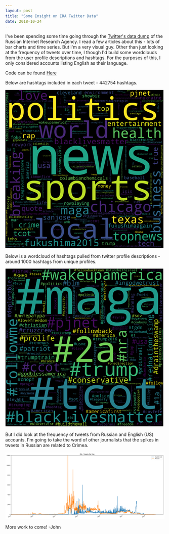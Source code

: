 ```yaml
---
layout: post
title: "Some Insight on IRA Twitter Data"
date: 2018-10-24
---
```

I've been spending some time going through the [Twitter's data dump](https://about.twitter.com/en_us/values/elections-integrity.html#data) of the Russian Internet Research Agency. I read a few articles about this - lots of bar charts and time series. But I'm a very visual guy. Other than just looking at the frequency of tweets over time, I though I'd build some wordclouds from the user profile descriptions and hashtags. For the purposes of this, I only considered accounts listing English as their language. 

Code can be found [Here](https://github.com/harakasj/ira-twitter-data)

Below are hashtags included in each tweet - 442754 hashtags. 

<img src="../images/IRA-hashtag-tweets-wordcloud.png" alt="alt text" width="500">

Below is a wordcloud of hashtags pulled from twitter profile descriptions - around 1000 hashtags from unique profiles.

<img src="../images/IRA-hashtag-profile-wordcloud.png" alt="alt text" width="500">

But I did look at the frequency of tweets from Russian and English (US) accounts. I'm going to take the word of other journalists that the spikes in tweets in Russian are related to Crimea. 

<img src="../images/IRA-TweetsPerDay.png" alt="alt text" width="900">

More work to come!
-John
